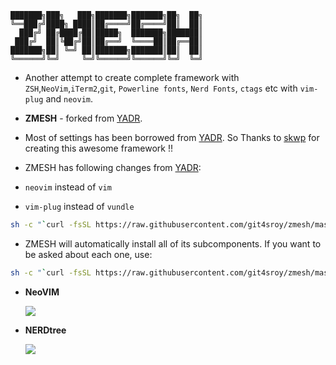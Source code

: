 ```
███████╗███╗   ███╗███████╗███████╗██╗  ██╗
╚══███╔╝████╗ ████║██╔════╝██╔════╝██║  ██║
  ███╔╝ ██╔████╔██║█████╗  ███████╗███████║
 ███╔╝  ██║╚██╔╝██║██╔══╝  ╚════██║██╔══██║
███████╗██║ ╚═╝ ██║███████╗███████║██║  ██║
╚══════╝╚═╝     ╚═╝╚══════╝╚══════╝╚═╝  ╚═╝
```

* Another attempt to create complete framework with `ZSH`,`NeoVim`,`iTerm2`,`git`, `Powerline fonts`, `Nerd Fonts`, `ctags` etc with `vim-plug` and `neovim`.
* __ZMESH__ - forked from [YADR](https://github.com/skwp/dotfiles.git).

* Most of settings has been borrowed from [YADR](https://github.com/skwp/dotfiles.git). So Thanks to [skwp](https://github.com/skwp) for creating this awesome framework !!

* ZMESH has following changes from [YADR](https://github.com/skwp/dotfiles.git):
* `neovim` instead of `vim`
* `vim-plug` instead of `vundle`

```bash
sh -c "`curl -fsSL https://raw.githubusercontent.com/git4sroy/zmesh/master/install.sh`"
```

* ZMESH will automatically install all of its subcomponents. If you want to be asked
about each one, use:

```bash
sh -c "`curl -fsSL https://raw.githubusercontent.com/git4sroy/zmesh/master/install.sh`" -s ask
```
* __NeoVIM__

   <img src=http://i.imgur.com/xJ9SLLm.jpg>


* __NERDtree__

   <img src=http://i.imgur.com/uQwpMUG.jpg>
